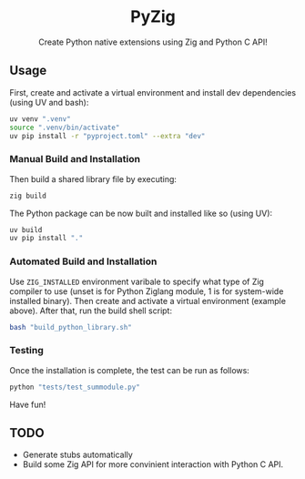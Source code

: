 <h1 align="center">PyZig</h1>

<p align="center">
Create Python native extensions using Zig and Python C API!
</p>

## Usage

First, create and activate a virtual environment and install dev dependencies
(using UV and bash):
```sh
uv venv ".venv"
source ".venv/bin/activate"
uv pip install -r "pyproject.toml" --extra "dev"
```

### Manual Build and Installation

Then build a shared library file by executing:
```sh
zig build
```
The Python package can be now built and installed like so (using UV):
```sh
uv build
uv pip install "."
```

### Automated Build and Installation

Use `ZIG_INSTALLED` environment varibale to specify what type of Zig compiler
to use (unset is for Python Ziglang module, 1 is for system-wide installed
binary). Then create and activate a virtual environment (example above). After
that, run the build shell script:
```sh
bash "build_python_library.sh"
```

### Testing

Once the installation is complete, the test can be run as follows:
```sh
python "tests/test_summodule.py"
```

Have fun!

## TODO

* Generate stubs automatically
* Build some Zig API for more convinient interaction with Python C API.
